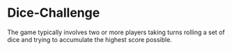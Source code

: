 # Dice-Challenge
The game typically involves two or more players taking turns rolling a set of dice and trying to accumulate the highest score possible.
